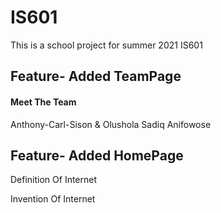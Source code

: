 # IS601
This is a school project for summer 2021 IS601


## Feature- Added TeamPage
#### Meet The Team
Anthony-Carl-Sison & Olushola Sadiq Anifowose


## Feature- Added HomePage
Definition Of Internet

Invention Of Internet

